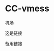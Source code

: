 # CC-vmess

<a href="https://kt.kkkktttt.tk/auth/register?code=haCV" target="_blank" style="text-decoration: none;">机场</a>

<a href="https://github.com/BlingCc233/Vtoray/blob/master/sharock.txt" target="_blank" style="text-decoration: none;">这是链接</a>

<a href="https://raw.githubusercontent.com/BlingCc233/vtoray/master/v2mess.txt" target="_blank" style="text-decoration: none;">备用链接</a>
